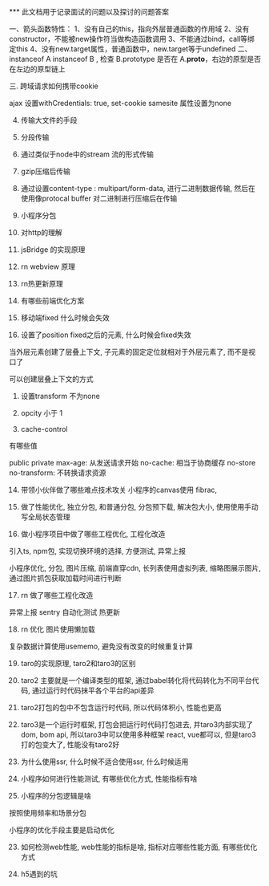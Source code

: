 *** 此文档用于记录面试的问题以及探讨的问题答案

一、箭头函数特性：
    1、没有自己的this，指向外层普通函数的作用域
    2、没有constructor，不能被new操作符当做构造函数调用
    3、不能通过bind，call等绑定this
    4、没有new.target属性，普通函数中，new.target等于undefined
二、instanceof
    A  instanceof B , 检查 B.prototype 是否在 A.__proto__，右边的原型是否在左边的原型链上

三. 跨域请求如何携带cookie

ajax 设置withCredentials: true, set-cookie samesite 属性设置为none


4. 传输大文件的手段

1. 分段传输

2. 通过类似于node中的stream 流的形式传输

3. gzip压缩后传输

4. 通过设置content-type : multipart/form-data, 进行二进制数据传输, 然后在使用像protocal buffer 对二进制进行压缩后在传输

5. 小程序分包

6. 对http的理解

7. jsBridge 的实现原理

8. rn webview 原理

9. rn热更新原理

10. 有哪些前端优化方案

11. 移动端fixed 什么时候会失效

12. 设置了position fixed之后的元素, 什么时候会fixed失效

当外层元素创建了层叠上下文, 子元素的固定定位就相对于外层元素了, 而不是视口了

可以创建层叠上下文的方式

1. 设置transform 不为none

2. opcity 小于 1

13. cache-control

有哪些值

public
private
max-age: 从发送请求开始
no-cache: 相当于协商缓存
no-store
no-transform: 不转换请求资源

14. 带领小伙伴做了哪些难点技术攻关
小程序的canvas使用 fibrac,


15. 做了性能优化, 独立分包, 和普通分包, 分包预下载, 解决包大小, 使用使用手动写全局状态管理

16. 做小程序项目中做了哪些工程优化, 工程化改造

引入ts, npm包, 实现切换环境的选择, 方便测试, 异常上报

小程序优化, 分包, 图片压缩, 前端直穿cdn, 长列表使用虚拟列表, 缩略图展示图片, 通过图片抓包获取加载时间进行判断

17. rn 做了哪些工程化改造

异常上报 sentry
自动化测试
热更新

18. rn 优化
图片使用懒加载

复杂数据计算使用usememo, 避免没有改变的时候重复计算




19. taro的实现原理, taro2和taro3的区别
1. taro2 主要就是一个编译类型的框架, 通过babel转化将代码转化为不同平台代码, 通过运行时代码抹平各个平台的api差异

2. taro2打包的包中不包含运行时代码, 所以代码体积小, 性能也更高

3. taro3是一个运行时框架, 打包会把运行时代码打包进去, 并taro3内部实现了dom, bom api, 所以taro3中可以使用多种框架 react, vue都可以, 但是taro3打的包变大了, 性能没有taro2好

20. 为什么使用ssr, 什么时候不适合使用ssr, 什么时候适用


21. 小程序如何进行性能测试, 有哪些优化方式, 性能指标有啥 


22. 小程序的分包逻辑是啥

按照使用频率和场景分包

小程序的优化手段主要是启动优化

23. 如何检测web性能, web性能的指标是啥, 指标对应哪些性能方面, 有哪些优化方式

24. h5遇到的坑






